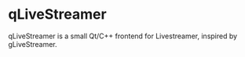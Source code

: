 qLiveStreamer
=============

qLiveStreamer is a small Qt/C++ frontend for Livestreamer, inspired by gLiveStreamer.
